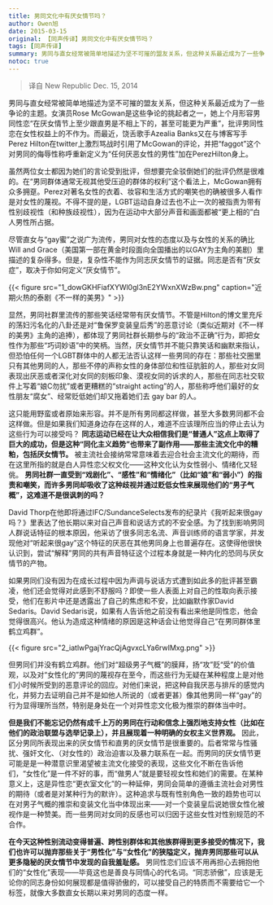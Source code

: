 ```yaml
---
title: 男同文化中有厌女情节吗？
author: Owen旭
date: 2015-03-15
original: 【同声传译】男同文化中有厌女情节吗？
tags: [同声传译]
summary: 男同与直女经常被简单地描述为坚不可摧的盟友关系，但这种关系最近成为了一些争论的主题。
notoc: true
---
```


> 译自 New Republic Dec. 15, 2014

男同与直女经常被简单地描述为坚不可摧的盟友关系，但这种关系最近成为了一些争论的主题。女演员Rose McGowan是这些争论的挑起者之一，她上个月形容男同性恋“在厌女情节上至少跟直男是不相上下的，甚至可能更为严重”，批评男同性恋在女性权益上的不作为。而最近，饶舌歌手Azealia Banks又在与博客写手Perez Hilton在twitter上激烈骂战时引用了McGowan的评论，并把“faggot”这个对男同的侮辱性称呼重新定义为“任何厌恶女性的男性”加在PerezHilton身上。

虽然两位女士都因为她们的言论受到批评，但想要完全驳倒她们的批评仍然是很难的。在“男同群体通常无视其他受压迫的群体的权利”这个看法上，McGowan拥有众多拥趸。Perez对著名女性的衣着、妆容和生活方式的嘲笑也的确被很多人看作是对女性的蔑视。不得不提的是，LGBT运动自身过去也不止一次的被指责为带有性别歧视性（和种族歧视性），因为在运动中大部分声音和画面都被“更上相的”白人男性所占据。

尽管直女与“gay蜜”之说广为流传，男同对女性的态度以及与女性的关系的确比Will and Grace（美国第一部在黄金时段面向全国播出的以GAY为主角的美剧）里描述的复杂得多。但是，复杂性不能作为同志厌女情节的证据。同志是否有“厌女症”，取决于你如何定义“厌女情节”。

{{< figure src="1_dowGKHFiafXYWl0gl3nE2YWxnXWzBw.png" caption="近期火热的泰剧《不一样的美男》" >}}

显然，男同社群里流传的那些笑话经常带有厌女情节。不管是Hilton的博文里充斥的荡妇污名化的八卦还是对“鲁保罗变装皇后秀”的恶意讨论（类似近期对《不一样的美男》主角的追捧），都体现了男同社群长期参与的“政治不正确”行为，即把女性作为那些“巧词妙语”中的笑柄。当然，厌女情节并不能只靠笑话和幽默来指认，但恐怕任何一个LGBT群体中的人都无法否认这样一些男同的存在：那些社交圈里只有其他男同的人，那些不停的声称女性的身体部位和性征肮脏的人，那些对女同表现出厌恶或者深化对女同的刻板印象、漠视女同的诉求的人，那些在同志社交软件上写着“娘C勿扰”或者更糟糕的“straight acting”的人，那些称呼他们最好的女性朋友“腐女”、经常贬低她们却又拖着她们去 gay bar 的人。

这只能用野蛮或者原始来形容。并不是所有男同都这样做，甚至大多数男同都不会这样做。但是如果我们知道身边存在这样的人，难道不应该理所应当的停止去认为这些行为可以接受吗？ **同志运动已经在让大众相信我们是“普通人”这点上取得了巨大的成功，但是这种“同化主义趋势”也带来了副作用——那些主流文化中的糟粕，包括厌女情节。** 被主流社会接纳常常意味着去迎合社会主流文化的期待，而在这里所指的就是白人异性恋父权文化——这种文化认为女性弱小、情绪化又轻佻。 **男同社群一直受到“戏剧化”、“感性”和“情绪化”（比如“娘”和“弱小”）的指责和嘲笑，而许多男同却吸收了这种歧视并通过贬低女性来展现他们的“男子气概”，这难道不是很讽刺的吗？**

David Thorp在他即将通过IFC/SundanceSelects发布的纪录片《我听起来很gay吗？》里表达了他长期以来对自己声音和说话方式的不安全感。为了找到影响男同人群说话特征的根本原因，他采访了很多同志名流、声音训练师的语言学家，并发现他对“听起来很gay”这个特征的厌恶在其他男同身上也普遍存在。这使得他很快认识到，尝试“解释”男同的共有声音特征这个过程本身就是一种内化的恐同与厌女情节的产物。

如果男同们没有因为在成长过程中因为声调与说话方式遭到如此多的批评甚至霸凌，他们还会觉得对此感到不舒服吗？即使一些人表面上对自己的性取向表示接受，他们在影片中还是透露出了自己的焦虑和不安，比如幽默作家David Sedaris。David Sedaris说，如果有人告诉他之前没有看出来他是同性恋，他会觉得很高兴。他认为造成这种情绪的原因是这种话会让他觉得自己“在男同群体里鹤立鸡群”。

{{< figure src="2_iatlwPgajYracQjAgvxcLYa6rwIMxg.png" >}}

但男同们并没有鹤立鸡群。他们对“超级男子气概”的膜拜，扬“攻”贬“受”的价值观，以及对“女性化的”男同的蔑视存在至今，而这些行为无疑在某种程度上是对他们小时候所受到的恶意评论的回应。对他们来说，把这种自我厌恶与排斥的感觉内化，并努力去证明自己并不是如他人所说的（或者更甚）像其他男同一样“gay”的行为显得理所当然，特别是身处在一个对异性恋文化极为推崇的群体当中时。

**但是我们不能忘记仍然有成千上万的男同在行动和信念上强烈地支持女性（比如在他们的政治联盟与选举记录上），并且展现着一种明确的女权主义世界观。** 因此，区分男同所表现出来的厌女情节和直男的厌女情节是很重要的。后者常常与性骚扰、强奸文化、（对女性的）政治迫害以及暴力联系在一起。而男同的厌女情节更可能是是一种潜意识里渴望被主流文化接受的表现，这些文化不断在告诉他们，“女性化”是一件不好的事，而“做男人”就是要轻视女性和她们的需要。在某种意义上，这是异性恋“更衣室文化”的一种延伸，男同会简单的遵循主流社会对男性的期待（或者是对某种行为的默许）。这种追求与既有性别角色一致的趋势也可以在对男子气概的推崇和变装文化当中体现出来——对一个变装皇后说她很女性化被视作是一种赞美。而一些男同对女同的反感也可以归因于这些女性对性别规范的不合作。

**在今天这种性别流动变得普遍、跨性别群体和其他族群得到更多接受的情况下，我们也许可以抛弃那些关于“男性化”与“女性化”的狭隘定义，抛弃男同那些可以从更多隐秘的厌女情节中发现的自我羞耻感。** 男同性恋们应该不用再担心去拥抱他们的“女性化”表现——毕竟这也是善良与同情心的代名词。“同志骄傲”，应该是无论你的同志身份如何展现都是值得骄傲的，可以接受自己的特质而不需要给它一个标签，就像大多数直女长期以来对男同的态度一样。
